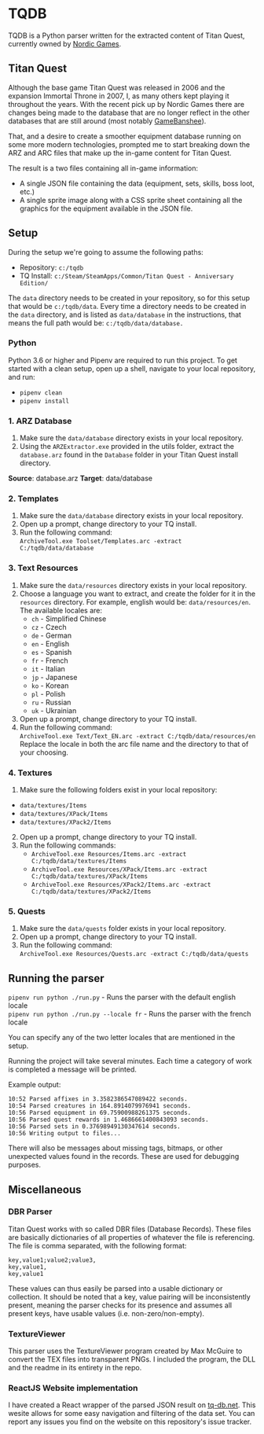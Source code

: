 # TQDB
TQDB is a Python parser written for the extracted content of Titan Quest, currently owned by [Nordic Games][ng].

## Titan Quest
Although the base game Titan Quest was released in 2006 and the expansion Immortal Throne in 2007, I, as many others kept playing it throughout the years. With the recent pick up by Nordic Games there are changes being made to the database that are no longer reflect in the other databases that are still around (most notably [GameBanshee][gb]).

That, and a desire to create a smoother equipment database running on some more modern technologies, prompted me to start breaking down the ARZ and ARC files that make up the in-game content for Titan Quest.

The result is a two files containing all in-game information:
  - A single JSON file containing the data (equipment, sets, skills, boss loot, etc.)
  - A single sprite image along with a CSS sprite sheet containing all the graphics for the equipment available in the JSON file.

## Setup
During the setup we're going to assume the following paths:
- Repository: `c:/tqdb`
- TQ Install: `c:/Steam/SteamApps/Common/Titan Quest - Anniversary Edition/`

The `data` directory needs to be created in your repository, so for this setup that would be `c:/tqdb/data`. Every time a directory needs to be created in the `data` directory, and is listed as `data/database` in the instructions, that means the full path would be: `c:/tqdb/data/database.`

### Python
Python 3.6 or higher and Pipenv are required to run this project. To get started with a clean setup, open up a shell, navigate to your local repository, and run:  
- `pipenv clean`
- `pipenv install`

### 1. ARZ Database

1. Make sure the `data/database` directory exists in your local repository.
2. Using the `ARZExtractor.exe` provided in the utils folder, extract the `database.arz` found in the `Database` folder in your Titan Quest install directory.

 **Source**: database.arz
 **Target**: data/database

### 2. Templates

1. Make sure the `data/database` directory exists in your local repository.
2. Open up a prompt, change directory to your TQ install.
3. Run the following command:  
`ArchiveTool.exe Toolset/Templates.arc -extract C:/tqdb/data/database`

### 3. Text Resources

1. Make sure the `data/resources` directory exists in your local repository.
2. Choose a language you want to extract, and create the folder for it in the `resources` directory. For example, english would be: `data/resources/en`. The available locales are:
    - `ch` - Simplified Chinese
    - `cz` - Czech
    - `de` - German
    - `en` - English
    - `es` - Spanish
    - `fr` - French
    - `it` - Italian
    - `jp` - Japanese
    - `ko` - Korean
    - `pl` - Polish
    - `ru` - Russian
    - `uk` - Ukrainian
3. Open up a prompt, change directory to your TQ install.
4. Run the following command:  
`ArchiveTool.exe Text/Text_EN.arc -extract C:/tqdb/data/resources/en`  
Replace the locale in both the arc file name and the directory to that of your choosing.

### 4. Textures

1. Make sure the following folders exist in your local repository:
  - `data/textures/Items`
  - `data/textures/XPack/Items`
  - `data/textures/XPack2/Items`
2. Open up a prompt, change directory to your TQ install.
3. Run the following commands:
    - `ArchiveTool.exe Resources/Items.arc -extract C:/tqdb/data/textures/Items`
    - `ArchiveTool.exe Resources/XPack/Items.arc -extract C:/tqdb/data/textures/XPack/Items`
    - `ArchiveTool.exe Resources/XPack2/Items.arc -extract C:/tqdb/data/textures/XPack2/Items`

### 5. Quests

1. Make sure the `data/quests` folder exists in your local repository.
2. Open up a prompt, change directory to your TQ install.
3. Run the following command:  
`ArchiveTool.exe Resources/Quests.arc -extract C:/tqdb/data/quests`

## Running the parser
`pipenv run python ./run.py` - Runs the parser with the default english locale  
`pipenv run python ./run.py --locale fr` - Runs the parser with the french locale

You can specify any of the two letter locales that are mentioned in the setup.

Running the project will take several minutes. Each time a category of work is completed a message will be printed.

Example output:
```
10:52 Parsed affixes in 3.3582386547089422 seconds.
10:54 Parsed creatures in 164.8914079976941 seconds.
10:56 Parsed equipment in 69.75900988261375 seconds.
10:56 Parsed quest rewards in 1.4686661400843093 seconds.
10:56 Parsed sets in 0.37698949130347614 seconds.
10:56 Writing output to files...
```

There will also be messages about missing tags, bitmaps, or other unexpected values found in the records. These are used for debugging purposes.

## Miscellaneous

### DBR Parser
Titan Quest works with so called DBR files (Database Records). These files are basically dictionaries of all properties of whatever the file
is referencing. The file is comma separated, with the following format:

```
key,value1;value2;value3,  
key,value1,  
key,value1  
```

These values can thus easily be parsed into a usable dictionary or collection. It should be noted that a key, value pairing will be inconsistently present, meaning the parser checks for its presence and assumes all present keys, have usable values (i.e. non-zero/non-empty).

### TextureViewer
This parser uses the TextureViewer program created by Max McGuire to convert the TEX files into transparent PNGs. I included the program, the DLL and the readme in its entirety in the repo.

### ReactJS Website implementation
I have created a React wrapper of the parsed JSON result on [tq-db.net][tqdb]. This wesite allows for some easy navigation and filtering of the data set. You can report any issues you find on the website on this repository's issue tracker.

[ng]: <https://www.nordicgames.at/index.php/product/titan_quest_gold_edition>
[gb]: <https://www.gamebanshee.com/titanquest/>
[tqdb]: <https://www.tq-db.net>

